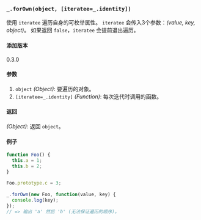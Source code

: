 ### `_.forOwn(object, [iteratee=_.identity])`[​](#_forownobject-iteratee_identity "_forownobject-iteratee_identity的直接链接")

使用 `iteratee` 遍历自身的可枚举属性。 `iteratee` 会传入3个参数：_(value, key, object)_。 如果返回 `false`，`iteratee` 会提前退出遍历。

#### 添加版本

0.3.0

#### 参数

1.  `object` _(Object)_: 要遍历的对象。
2.  `[iteratee=_.identity]` _(Function)_: 每次迭代时调用的函数。

#### 返回

_(Object)_: 返回 `object`。

#### 例子

```js
function Foo() {
  this.a = 1;
  this.b = 2;
}
 
Foo.prototype.c = 3;
 
_.forOwn(new Foo, function(value, key) {
  console.log(key);
});
// => 输出 'a' 然后 'b' (无法保证遍历的顺序)。

```